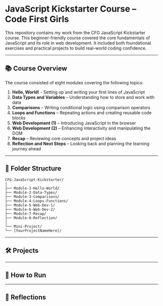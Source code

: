 # JavaScript Kickstarter Course – Code First Girls

This repository contains my work from the CFG JavaScript Kickstarter course. This beginner-friendly course covered the core fundamentals of JavaScript and its role in web development. It included both foundational exercises and practical projects to build real-world coding confidence.

---

## 📚 Course Overview

The course consisted of eight modules covering the following topics:

1. **Hello, World!** - Setting up and writing your first lines of JavaScript  
2. **Data Types and Variables** – Understanding how to store and work with data  
3. **Comparisons** – Writing conditional logic using comparison operators  
4. **Loops and Functions** – Repeating actions and creating reusable code blocks  
5. **Web Development (1)** – Introducing JavaScript in the browser  
6. **Web Development (2)** – Enhancing interactivity and manipulating the DOM  
7. **Recap** – Reviewing core concepts and project ideas  
8. **Reflection and Next Steps** – Looking back and planning the learning journey ahead  


---

## 🧩 Folder Structure

```
CFG-JavaScript-Kickstarter/
│
├── Module-1-Hello-World/
├── Module-2-Data-Types/
├── Module-3-Comparisons/
├── Module-4-Loops-Functions/
├── Module-5-Web-Dev-1/
├── Module-6-Web-Dev-2/
├── Module-7-Recap/
├── Module-8-Reflection/
│
└── Mini-Project/
└── [YourProjectNameHere]/
```

---

## 🛠️ Projects


---

## 🚀 How to Run


---
## 💬 Reflections
